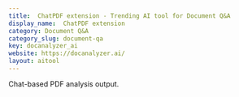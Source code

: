 ```yaml
---
title:  ChatPDF extension - Trending AI tool for Document Q&A
display_name:  ChatPDF extension
category: Document Q&A
category_slug: document-qa
key: docanalyzer_ai
website: https://docanalyzer.ai/
layout: aitool
---
```


Chat-based PDF analysis output.
